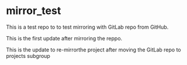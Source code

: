 # mirror_test
This is a test repo to to test mirroring with GitLab repo from GitHub.

This is the first update after mirroring the reppo.

This is the update to re-mirrorthe project after moving the GitLab repo to projects subgroup
